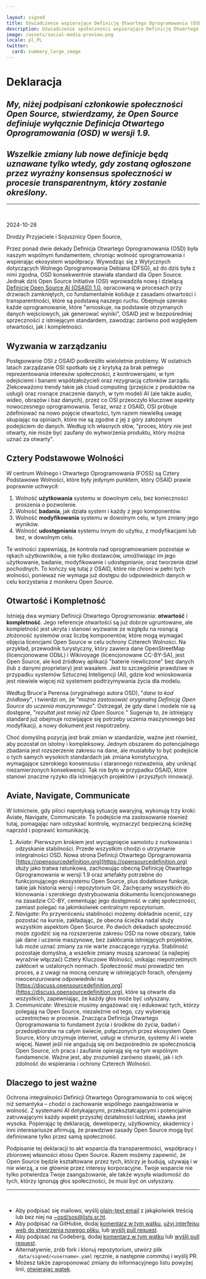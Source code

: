 ```yaml
---

layout: signed
title: Oświadczenie wspierające Definicję Otwartego Oprogramowania (OSD)
description: Oświadczenie społeczności wspierające Definicję Otwartego Oprogramowania (OSD) w wersji 1.9
image: /assets/social-media-preview.png
locale: pl_PL
twitter:
  card: summary_large_image
---
```


# **Deklaracja**

## *My, niżej podpisani członkowie społeczności Open Source, stwierdzamy, że Open Source definiuje wyłącznie Definicja Otwartego Oprogramowania (OSD) w wersji 1.9.*

## *Wszelkie zmiany lub nowe definicje będą uznawane tylko wtedy, gdy zostaną ogłoszone przez wyraźny konsensus społeczności w procesie transparentnym, który zostanie określony.*

---
<br>

2024-10-28

Drodzy Przyjaciele i Sojusznicy Open Source,

Przez ponad dwie dekady Definicja Otwartego Oprogramowania (OSD) była naszym wspólnym fundamentem, chroniąc wolność oprogramowania i wspierając ekosystem współpracy. Wywodząc się z Wytycznych dotyczących Wolnego Oprogramowania Debiana (DFSG), aż do dziś była z nimi zgodna, OSD konsekwentnie stawiała standard dla Open Source. Jednak dziś Open Source Initiative (OSI) wprowadziła nową i dzielącą [Definicję Open Source AI (OSAID) 1.0](https://opensource.org/ai/open-source-ai-definition), opracowaną w procesach przy drzwiach zamkniętych, co fundamentalnie koliduje z zasadami otwartości i transparentności, które są podstawą naszego ruchu. Obejmuje szeroko każde oprogramowanie, które "wnioskuje, na podstawie otrzymanych danych wejściowych, jak generować wyniki", OSAID jest w bezpośredniej sprzeczności z istniejącym standardem, zawodząc zarówno pod względem otwartości, jak i kompletności.

## Wyzwania w zarządzaniu

Postępowanie OSI z OSAID podkreśliło wieloletnie problemy. W ostatnich latach zarządzanie OSI spotkało się z krytyką za brak pełnego reprezentowania interesów społeczności, z kontrowersjami, w tym odejściemi i banami współzałożycieli oraz rezygnacją członków zarządu. Zlekceważono trendy takie jak cloud computing (przejście z produktów na usługi) oraz rosnące znaczenie danych, w tym modeli AI (ale także audio, wideo, obrazów i baz danych), przez co OSI przeoczyło kluczowe aspekty nowoczesnego oprogramowania. Teraz, wraz z OSAID, OSI próbuje zdefiniować na nowo pojęcie otwartości, tym razem niewielką uwagę skupiając na opiniach, które nie są zgodne z jej z góry założonym podejściem do danych. Według ich własnych słów, "proces, który nie jest otwarty, nie może być zaufany do wytworzenia produktu, który można uznać za otwarty".

## Cztery Podstawowe Wolności

W centrum Wolnego i Otwartego Oprogramowania (FOSS) są Cztery Podstawowe Wolności, które były jedynym punktem, który OSAID prawie poprawnie uchwycił:

1. Wolność **użytkowania** systemu w dowolnym celu, bez konieczności proszenia o pozwolenie.
2. Wolność **badania**, jak działa system i każdy z jego komponentów.
3. Wolność **modyfikowania** systemu w dowolnym celu, w tym zmiany jego wyników.
4. Wolność **udostępniania** systemu innym do użytku, z modyfikacjami lub bez, w dowolnym celu.

Te wolności zapewniają, że kontrola nad oprogramowaniem pozostaje w rękach użytkowników, a nie tylko dostawców, umożliwiając im jego użytkowanie, badanie, modyfikowanie i udostępnianie, oraz tworzenie dzieł pochodnych. To kończy się tutaj z OSAID, które nie chroni w pełni tych wolności, ponieważ nie wymaga już dostępu do odpowiednich danych w celu korzystania z monikeru Open Source.

## Otwartość i Kompletność

Istnieją dwa wymiary Definicji Otwartego Oprogramowania: **otwartość** i **kompletność**. Jego referencje otwartości są już dobrze ugruntowane, ale kompletność jest ukryta i stanowi wyzwanie ze względu na rosnącą złożoność systemów oraz liczbę komponentów, które mogą wymagać objęcia licencjami Open Source w celu ochrony Czterech Wolności. Na przykład, przewodnik turystyczny, który zawiera dane OpenStreetMap (licencjonowane ODbL) i Wikivoyage (licencjonowane CC-BY-SA), jest Open Source, ale kod źródłowy aplikacji "baterie niewliczone" bez danych (lub z danymi proprietary) jest wasalem. Jest to szczególnie prawdziwe w przypadku systemów Sztucznej Inteligencji (AI), gdzie kod wnioskowania jest niewiele więcej niż systemem podtrzymywania życia dla modelu.

Według Bruce'a Perensa (oryginalnego autora OSD), "*dane to kod źródłowy*", i twierdzi on, że "*można zastosować oryginalną Definicję Open Source do uczenia maszynowego*". Ostrzegał, że gdy dane i modele nie są dostępne, "*rezultat jest mniej niż Open Source.*" Sugeruje to, że istniejący standard już obejmuje rozwijające się potrzeby uczenia maszynowego bez modyfikacji, a nowy dokument jest niepotrzebny.

Choć domyślną pozycją jest brak zmian w standardzie, ważne jest również, aby pozostał on istotny i kompleksowy. Jednym obszarem do potencjalnego zbadania jest rozszerzenie zakresu na dane, ale musiałoby to być podejście o tych samych wysokich standardach jak zmiana konstytucyjna, wymagające szerokiego konsensusu i starannego rozważenia, aby uniknąć niezamierzonych konsekwencji. Tak nie było w przypadku OSAID, które stanowi znaczne ryzyko dla istniejących projektów i przyszłych innowacji.

## Aviate, Navigate, Communicate

W lotnictwie, gdy piloci napotykają sytuację awaryjną, wykonują trzy kroki: Aviate, Navigate, Communicate. To podejście ma zastosowanie również tutaj, pomagając nam odzyskać kontrolę, wyznaczyć bezpieczną ścieżkę naprzód i poprawić komunikację.

1. *Aviate*: Pierwszym krokiem jest wyciągnięcie samolotu z nurkowania i odzyskanie stabilności. Przede wszystkim chodzi o utrzymanie integralności OSD. Nowa strona Definicji Otwartego Oprogramowania [https://opensourcedefinition.org](https://opensourcedefinition.org) służy jako tratwa ratunkowa, zachowując obecną Definicję Otwartego Oprogramowania w wersji 1.9 oraz artefakty potrzebne do funkcjonującego ekosystemu Open Source, plus dodatkowe funkcje, takie jak historia wersji i repozytorium Git. Zachęcamy wszystkich do klonowania i szerokiego dystrybuowania dokumentu licencjonowanego na zasadzie CC-BY, cementując jego dostępność w całej społeczności, zamiast polegać na jakimkolwiek centralnym repozytorium.
2. *Navigate*: Po przywróceniu stabilności możemy dokładnie ocenić, czy pozostać na kursie, zakładając, że obecna ścieżka nadal służy wszystkim aspektom Open Source. Po dwóch dekadach społeczność może zgodzić się na rozszerzenie zakresu OSD na nowe obszary, takie jak dane i uczenie maszynowe, bez zakłócania istniejących projektów, lub może uznać zmiany za nie warte znaczącego ryzyka. Stabilność pozostaje domyślna, a wszelkie zmiany muszą szanować (a najlepiej wyraźnie włączać) Cztery Kluczowe Wolności, unikając niepotrzebnych zakłóceń w ustalonych normach. Społeczność musi prowadzić ten proces, a z uwagi na mocną cenzurę w istniejących forach, oferujemy nieocenzurowane odpowiedniki na [https://discuss.opensourcedefinition.org](https://discuss.opensourcedefinition.org), które są otwarte dla wszystkich, zapewniając, że każdy głos może być usłyszany.
3. *Communicate*: Wreszcie musimy angażować się i edukować tych, którzy polegają na Open Source, niezależnie od tego, czy wybierają uczestnictwo w procesie. Znacząca Definicja Otwartego Oprogramowania to fundament życia i środków do życia, badań i przedsiębiorstw na całym świecie, połączonych przez ekosystem Open Source, który utrzymuje internet, usługi w chmurze, systemy AI i wiele więcej. Nawet jeśli nie angażują się oni bezpośrednio ze społecznością Open Source, ich praca i zaufanie opierają się na tym wspólnym fundamencie. Ważne jest, aby zrozumieli zarówno stawki, jak i ich zdolność do wspierania i ochrony Czterech Wolności.

## Dlaczego to jest ważne

Ochrona integralności Definicji Otwartego Oprogramowania to coś więcej niż semantyka – chodzi o zachowanie wspólnego zaangażowania w wolność. Z systemami AI dotykającymi, przekształcającymi i potencjalnie zatruwającymi każdy aspekt przyszłej działalności ludzkiej, stawka jest wysoka. Popierając tę deklarację, deweloperzy, użytkownicy, akademicy i inni interesariusze afirmują, że prawdziwe zasady Open Source mogą być definiowane tylko przez samą społeczność.

Podpisanie tej deklaracji to akt wsparcia dla transparentności, współpracy i zbiorowej własności etosu Open Source. Razem możemy zapewnić, że Open Source będzie kształtowane przez tych, którzy je budują, używają i w nie wierzą, a nie głównie przez interesy korporacyjne. Twoje wsparcie nie tylko potwierdza Twoje zaangażowanie, ale także wysyła wiadomość do tych, którzy ignorują głos społeczności, że musi być on usłyszany.

---
<br>

- Aby podpisać się mailowo, wyślij [plain-text email](https://useplaintext.email/) z jakąkolwiek treścią lub bez niej na [~osd/sos@lists.sr.ht](mailto:~osd/sos@lists.sr.ht).
- Aby podpisać na GitHubie, dodaj [komentarz w tym wątku](https://github.com/OpenSourceDefinition/SaveOpenSource/issues/1), [użyj interfejsu web do stworzenia nowego pliku](https://github.com/OpenSourceDefinition/SaveOpenSource/new/master/_data/signed), lub [wyślij pull request](https://github.com/OpenSourceDefinition/SaveOpenSource/pulls).
- Aby podpisać na Codeberg, dodaj [komentarz w tym wątku](https://codeberg.org/osd/sos/issues/1) lub [wyślij pull request](https://codeberg.org/osd/sos/pulls).
- Alternatywnie, zrób fork i klonuj repozytorium, utwórz plik `_data/signed/<username>.yaml` ręcznie, a następnie commituj i wyślij PR.
- Możesz także zaproponować zmiany do informacyjnego listu powyżej linii, [otwierając wątek](https://codeberg.org/osd/sos/issues).